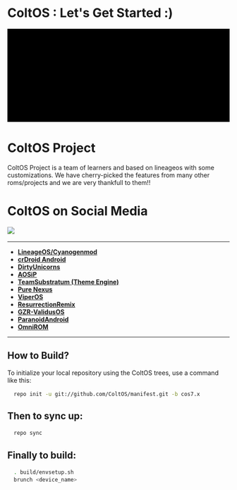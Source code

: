 ColtOS : Let's Get Started :)
=============================

![ColtOS](https://github.com/ColtOS/manifest/blob/cos7.x/colt_logo.gif)

ColtOS Project
===============
ColtOS Project is a team of learners and based on lineageos with some customizations.
We have cherry-picked the features from many 
other roms/projects and we are very thankfull to them!!

ColtOS on Social Media
======================
[![](https://i.imgsafe.org/67ed4ee248.png)](https://plus.google.com/u/2/communities/102067248475500399675)

-------
* [**LineageOS/Cyanogenmod**](https://github.com/LineageOS)
* [**crDroid Android**](https://github.com/crdroidandroid)
* [**DirtyUnicorns**](https://github.com/DirtyUnicorns)
* [**AOSiP**](https://github.com/AOSIP)
* [**TeamSubstratum (Theme Engine)**](https://github.com/Substratum)
* [**Pure Nexus**](https://github.com/PureNexusProject)
* [**ViperOS**](https://github.com/ViperOS-Project)
* [**ResurrectionRemix**](https://github.com/ResurrectionRemix)
* [**GZR-ValidusOS**](https://github.com/GZR-ValidusOS)
* [**ParanoidAndroid**](https://github.com/AOSPA)
* [**OmniROM**](https://github.com/omnirom/)
-------

How to Build?
-------------

To initialize your local repository using the ColtOS trees, use a 
command like this:

```bash
  repo init -u git://github.com/ColtOS/manifest.git -b cos7.x
```
  
Then to sync up:
----------------

```bash
  repo sync
```
Finally to build:
-----------------

```bash
  . build/envsetup.sh
  brunch <device_name>
```

